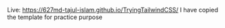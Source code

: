 Live: https://627md-tajul-islam.github.io/TryingTailwindCSS/
I have copied the template for practice purpose
